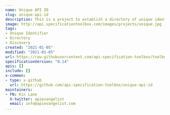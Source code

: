 ```yaml
---
name: Unique API ID
slug: unique-api-id
description: This is a project to establish a directory of unique identifiers for public APIs, providing a single unique identifier for each API available on the web using a commonly agreed upon structure. This is an open source effort between Postman, API Evangelist, and TeejLabs to help further stabilize the indexing and discovery of APIs across the ecosystem.
image: http://api.specificationtoolbox.com/images/projects/unique.jpg
tags:
- Unique Identifier
- Directory
- Discovery
created: "2021-01-05"
modified: "2021-01-05"
url: https://raw.githubusercontent.com/api-specification-toolbox/toolbox/main/_projects/
specificationVersion: "0.14"
apis: []
include: []
x-common:
- type: x-github
  url: https://github.com/api-specification-toolbox/unique-api-id
maintainers:
- FN: Kin Lane
  X-twitter: apievangelist
  email: info@apievangelist.com     
...
```


